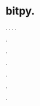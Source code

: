 # bitpy.
.
.
.
.












.






















































.
























.



























.

















































































.






























.
